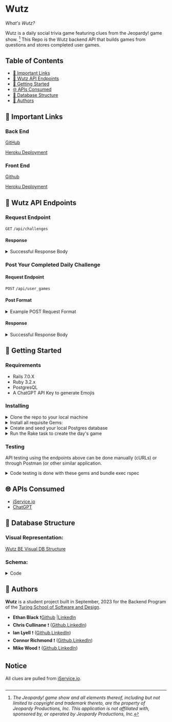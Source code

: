 # Wutz

_What's Wutz?_

Wutz is a daily social trivia game featuring clues from the Jeopardy! game show. [^1] This Repo is the Wutz backend API that builds games from questions and stores completed user games.

## Table of Contents

- [🔗 Important Links](#🔗-important-links)
- [🔌 Wutz API Endpoints](#🔌-wutz-api-endpoints)
- [🚀 Getting Started](#-getting-started)
- [🌐 APIs Consumed](#-apis-consumed)
- [💾 Database Structure](#💾-database-structure)
- [👤 Authors](#-authors)

## 🔗 Important Links

### Back End

[GitHub](https://github.com/wutz-game/wutz_be)

[Heroku Deployment](https://pacific-wildwood-99462-95c6d81ab3e1.herokuapp.com/api/challenges)

### Front End

[Github](https://github.com/wutz-game/wutz_fe)

[Heroku Deployment](https://pacific-wildwood-99462-95c6d81ab3e1.herokuapp.com/api/challenges)

## 🔌 Wutz API Endpoints

### Request Endpoint

`GET` `/api/challenges`

#### Response

<details closed>
<summary>Successful Response Body</summary>

```json
{
  "data": {
    "type": "game",
    "id": 1,
    "date": "18/09/2023",
    "categories": [
      {
        "category": "first ladies",
        "category_emoji": null,
        "questions": [
          {
            "answer": "Abigail Adams",
            "question": "Born in Massachusetts, she was descended from the Quincy family on her mother's side",
            "points": 1
          },
          {
            "answer": "Mary Lincoln",
            "question": "While she was First Lady, her half brother Samuel was killed at the Battle of Shiloh",
            "points": 2
          },
          {
            "answer": "Grace Coolidge",
            "question": "She graduated from the University of Vermont in 1902",
            "points": 3
          }
        ]
      },
      {
        "category": "geography",
        "category_emoji": null,
        "questions": [
          {
            "answer": "Kazakhstan",
            "question": "Of the 14 countries that border Russia, this \"stan\" country shares the longest border with it, 4,750 miles",
            "points": 1
          },
          {
            "answer": "Italy",
            "question": "The northern end of this country's largest lake, Lake Garda in the Po Valley, once belonged to Austria",
            "points": 2
          },
          {
            "answer": "a steppe",
            "question": "A vast grassland from central Europe to Manchuria is called by this 1-syllable word from the Russian",
            "points": 3
          }
        ]
      },
      {
        "category": "sports",
        "category_emoji": null,
        "questions": [
          {
            "answer": "golf",
            "question": "Ben Crenshaw & Phil Mickelson are the only 3-time winners of this college sport's championship tournament",
            "points": 1
          },
          {
            "answer": "Emmitt Smith",
            "question": "In 1994 this Dallas Cowboy scored 22 touchdowns; in 1995 he topped that with 25",
            "points": 2
          },
          {
            "answer": "Carlton Fisk",
            "question": "Inducted into the Hall of Fame in 2000, this catcher hit a dramatic homer in Game 6 of the 1975 World Series",
            "points": 3
          }
        ]
      }
    ]
  }
}
```

</details>

</details>

### Post Your Completed Daily Challenge

#### Request Endpoint

`POST` `/api/user_games`

#### Post Format

<details closed>
<summary>Example POST Request Format</summary>

```json
{
  "data": {
    "type": "user_games",
    "user_id": 12,
    "game_id": 1,
    "score": 6,
    "user_answers": [
      {
        "game_question_id": 1,
        "user_answer": "putting green eggs and ham",
        "result": "self_corrected"
      },
      {
        "game_question_id": 2,
        "user_answer": "the Hebrew National league",
        "result": "correct"
      },
      {
        "game_question_id": 3,
        "user_answer": "cheshire cat scan",
        "result": "self_corrected"
      },
      {
        "game_question_id": 4,
        "user_answer": "coors",
        "result": "correct"
      },
      {
        "game_question_id": 5,
        "user_answer": "",
        "result": "skipped"
      },
      {
        "game_question_id": 6,
        "user_answer": "jack daniels",
        "result": "incorrect"
      },
      {
        "game_question_id": 7,
        "user_answer": "a down town",
        "result": "self_corrected"
      },
      {
        "game_question_id": 8,
        "user_answer": "happy pappy",
        "result": "incorrect"
      },
      {
        "game_question_id": 9,
        "user_answer": "a low blow",
        "result": "self_corrected"
      }
    ]
  }
}
```

</details>

</details>

#### Response

<details closed>
<summary>Successful Response Body</summary>

```json
{
  "data"=>{
    "id"=>"8",
    "type"=>"user_game",
    "attributes"=>{
      "user_id"=>12,
      "score"=>6, "created_at"=>"2023-09-20T20:27:59.247Z"
      },
    "relationships"=>{
      "game"=>{
        "data"=>{
          "id"=>"16",
          "type"=>"game"}
      }
    }
  }
}
```

</details>

## 🚀 Getting Started

### Requirements

- Rails 7.0.X
- Ruby 3.2.x
- PostgresQL
- A ChatGPT API Key to generate Emojis

### Installing

<details closed>

<summary>Clone the repo to your local machine</summary>

```
You can also fork it if you would like to work on your own project
```

</details>

<details closed>

<summary>Install all requisite Gems:</summary>

```
bundle install
```

</details>

<details closed>

<summary>Create and seed your local Postgres database</summary>

```
rails db:{create,migrate,seed}
```

</details>

<details closed>

<summary>Run the Rake task to create the day's game</summary>

```
rails daily_game:create_daily_game
```

</details>

### Testing

API testing using the endpoints above can be done manually (cURLs) or through Postman (or other similar application.

<details closed>

<summary>Code testing is done with these gems and bundle exec rspec</summary>

```
  gem 'webmock'
  gem "debug", platforms: %i[ mri mingw x64_mingw ]
  gem 'rspec-rails'
  gem 'simplecov', require: false, group: :test
  gem 'vcr'
  gem 'factory_bot_rails'
  gem 'faker'
  gem 'shoulda-matchers'
  gem 'pry'
```

</details>

## 🌐 APIs Consumed

- [jService.io](https://jservice.io/)
- [ChatGPT](https://platform.openai.com/docs/guides/gpt)

## 💾 Database Structure

### Visual Representation:

[Wutz BE Visual DB Structure](assets/20230921_184145_Wutz_BE%20DB%20Structure.png)

### Schema:

<details closed>

<summary>Code</summary>

```
ActiveRecord::Schema[7.0].define(version: 2023_09_20_053617) do
  # These are extensions that must be enabled in order to support this database
  enable_extension "plpgsql"

  create_table "game_questions", force: :cascade do |t|
    t.bigint "game_id", null: false
    t.bigint "question_id", null: false
    t.datetime "created_at", null: false
    t.datetime "updated_at", null: false
    t.index ["game_id"], name: "index_game_questions_on_game_id"
    t.index ["question_id"], name: "index_game_questions_on_question_id"
  end

  create_table "games", force: :cascade do |t|
    t.string "orig_date"
    t.datetime "created_at", null: false
    t.datetime "updated_at", null: false
  end

  create_table "questions", force: :cascade do |t|
    t.string "clue"
    t.string "answer"
    t.string "category"
    t.integer "clue_id"
    t.integer "value"
    t.integer "category_id"
    t.integer "status", default: 0
    t.datetime "created_at", null: false
    t.datetime "updated_at", null: false
  end

  create_table "user_answers", force: :cascade do |t|
    t.bigint "user_game_id", null: false
    t.string "user_answer"
    t.integer "result", default: 0
    t.datetime "created_at", null: false
    t.datetime "updated_at", null: false
    t.bigint "game_question_id", null: false
    t.index ["game_question_id"], name: "index_user_answers_on_game_question_id"
    t.index ["user_game_id"], name: "index_user_answers_on_user_game_id"
  end

  create_table "user_games", force: :cascade do |t|
    t.bigint "game_id", null: false
    t.integer "user_id"
    t.datetime "created_at", null: false
    t.datetime "updated_at", null: false
    t.integer "score"
    t.index ["game_id"], name: "index_user_games_on_game_id"
  end

  add_foreign_key "game_questions", "games"
  add_foreign_key "game_questions", "questions"
  add_foreign_key "user_answers", "game_questions"
  add_foreign_key "user_answers", "user_games"
  add_foreign_key "user_games", "games"
end
```

</details>



## 👤 Authors

**Wutz** is a student project built in September, 2023 for the Backend Program of the [Turing School of Software and Design](https://turing.edu/).

- **Ethan Black** ❗[Github]() |[LinkedIn]()
- **Chris Cullinane** ❗ ([Github](),[LinkedIn]())
- **Ian Lyell** ❗ ([Github](),[LinkedIn]())
- **Connor Richmond** ❗ ([Github](),[LinkedIn]())
- **Mike Wood** ❗ ([Github](),[LinkedIn]())

## Notice

All clues are pulled from [jService.io](https://jservice.io/).

```

```

[^1]: _The Jeopardy! game show and all elements thereof, including but not limited to copyright and trademark thereto, are the property of Jeopardy Productions, Inc. This application is not affiliated with, sponsored by, or operated by Jeopardy Productions, Inc._
